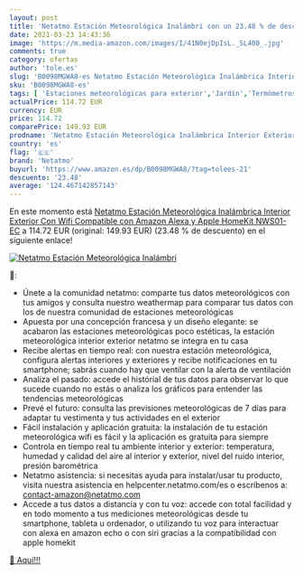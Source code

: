```yaml
---
layout: post
title: 'Netatmo Estación Meteorológica Inalámbri con un 23.48 % de descuento'
date: 2021-03-23 14:43:36
image: 'https://m.media-amazon.com/images/I/41N0ejDpIsL._SL400_.jpg'
comments: true
category: ofertas
author: 'tole.es'
slug: 'B0098MGWA8-es Netatmo Estación Meteorológica Inalámbrica Interior...'
sku: 'B0098MGWA8-es'
tags: [ 'Estaciones meteorológicas para exterior','Jardín','Termómetros e instrumentos meteorológicos','alexa','netatmo', ]
actualPrice: 114.72 EUR
currency: EUR
price: 114.72
comparePrice: 149.93 EUR
prodname: 'Netatmo Estación Meteorológica Inalámbrica Interior Exterior Con Wifi  Compatible con Amazon Alexa y Apple HomeKit  NWS01-EC'
country: 'es'
flag: '🇪🇸'
brand: 'Netatmo'
buyurl: 'https://www.amazon.es/dp/B0098MGWA8/?tag=tolees-21'
descuento: '23.48'
average: '124.467142857143'
---
```


En este momento está [Netatmo Estación Meteorológica Inalámbrica Interior Exterior Con Wifi  Compatible con Amazon Alexa y Apple HomeKit  NWS01-EC](https://www.amazon.es/dp/B0098MGWA8/?tag=tolees-21) a 114.72 EUR (original: 149.93 EUR) (23.48 %  de descuento) en el siguiente enlace!

[![Netatmo Estación Meteorológica Inalámbri](https://m.media-amazon.com/images/I/41N0ejDpIsL._SL400_.jpg)](https://www.amazon.es/dp/B0098MGWA8/?tag=tolees-21)

🔎:

- Únete a la comunidad netatmo: comparte tus datos meteorológicos con tus amigos y consulta nuestro weathermap para comparar tus datos con los de nuestra comunidad de estaciones meteorológicas
- Apuesta por una concepción francesa y un diseño elegante: se acabaron las estaciones meteorológicas poco estéticas, la estación meteorológica interior exterior netatmo se integra en tu casa
- Recibe alertas en tiempo real: con nuestra estación meteorológica, configura alertas interiores y exteriores y recibe notificaciones en tu smartphone; sabrás cuando hay que ventilar con la alerta de ventilación
- Analiza el pasado: accede el histórial de tus datos para observar lo que sucede cuando no estás o analiza los gráficos para entender las tendencias meteorológicas
- Prevé el futuro: consulta las previsiones meteorológicas de 7 días para adaptar tu vestimenta y tus actividades en el exterior
- Fácil instalación y aplicación gratuita: la instalación de tu estación meteorológica wifi es fácil y la aplicación es gratuita para siempre
- Controla en tiempo real tu ambiente interior y exterior: temperatura, humedad y calidad del aire al interior y exterior, nivel del ruido interior, presión barométrica
- Netatmo asistencia: si necesitas ayuda para instalar/usar tu producto, visita nuestra asistencia en helpcenter.netatmo.com/es o escríbenos a: contact-amazon@netatmo.com
- Accede a tus datos a distancia y con tu voz: accede con total facilidad y en todo momento a tus mediciones meteorológicas desde tu smartphone, tableta u ordenador, o utilizando tu voz para interactuar con alexa en amazon echo o con siri gracias a la compatibilidad con apple homekit

[🛒 Aquí!!!](https://www.amazon.es/dp/B0098MGWA8/?tag=tolees-21)
